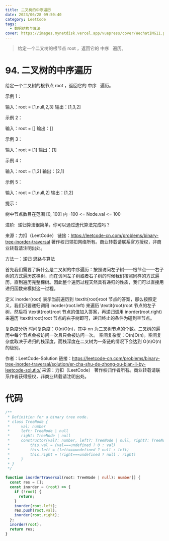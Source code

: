 ```yaml
---
title: 二叉树的中序遍历
date: 2023/06/28 09:50:40
category: LeetCode
tags:
  - 数据结构与算法
cover: https://images.mynetdisk.vercel.app/vuepress/cover/WechatIMG11.png
---
```


> 给定一个二叉树的根节点 root ，返回它的 中序   遍历。

<!-- more -->

# 94. 二叉树的中序遍历

给定一个二叉树的根节点 root ，返回它的 中序   遍历。

示例 1：

输入：root = [1,null,2,3]
输出：[1,3,2]

示例 2：

输入：root = []
输出：[]

示例 3：

输入：root = [1]
输出：[1]

示例 4：

输入：root = [1,2]
输出：[2,1]

示例 5：

输入：root = [1,null,2]
输出：[1,2]

提示：

树中节点数目在范围 [0, 100] 内
-100 <= Node.val <= 100

进阶:  递归算法很简单，你可以通过迭代算法完成吗？

来源：力扣（LeetCode）
链接：https://leetcode-cn.com/problems/binary-tree-inorder-traversal
著作权归领扣网络所有。商业转载请联系官方授权，非商业转载请注明出处。

方法一：递归
思路与算法

首先我们需要了解什么是二叉树的中序遍历：按照访问左子树——根节点——右子树的方式遍历这棵树，而在访问左子树或者右子树的时候我们按照同样的方式遍历，直到遍历完整棵树。因此整个遍历过程天然具有递归的性质，我们可以直接用递归函数来模拟这一过程。

定义 inorder(root) 表示当前遍历到 \textit{root}root 节点的答案，那么按照定义，我们只要递归调用 inorder(root.left) 来遍历 \textit{root}root 节点的左子树，然后将 \textit{root}root 节点的值加入答案，再递归调用 inorder(root.right) 来遍历 \textit{root}root 节点的右子树即可，递归终止的条件为碰到空节点。

复杂度分析
时间复杂度：O(n)O(n)，其中 nn 为二叉树节点的个数。二叉树的遍历中每个节点会被访问一次且只会被访问一次。
空间复杂度：O(n)O(n)。空间复杂度取决于递归的栈深度，而栈深度在二叉树为一条链的情况下会达到 O(n)O(n) 的级别。

作者：LeetCode-Solution
链接：https://leetcode-cn.com/problems/binary-tree-inorder-traversal/solution/er-cha-shu-de-zhong-xu-bian-li-by-leetcode-solutio/
来源：力扣（LeetCode）
著作权归作者所有。商业转载请联系作者获得授权，非商业转载请注明出处。

# 代码

```ts
/**
 * Definition for a binary tree node.
 * class TreeNode {
 *     val: number
 *     left: TreeNode | null
 *     right: TreeNode | null
 *     constructor(val?: number, left?: TreeNode | null, right?: TreeNode | null) {
 *         this.val = (val===undefined ? 0 : val)
 *         this.left = (left===undefined ? null : left)
 *         this.right = (right===undefined ? null : right)
 *     }
 * }
 */

function inorderTraversal(root: TreeNode | null): number[] {
  const res = [];
  const inorder = (root) => {
    if (!root) {
      return;
    }
    inorder(root.left);
    res.push(root.val);
    inorder(root.right);
  };
  inorder(root);
  return res;
}
```
